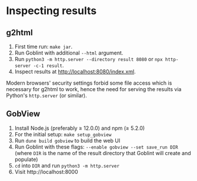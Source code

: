 # Inspecting results

## g2html
1. First time run: `make jar`.
2. Run Goblint with additional `--html` argument.
3. Run `python3 -m http.server --directory result 8080`
   or  `npx http-server -c-1 result`.
4. Inspect results at <http://localhost:8080/index.xml>.

Modern browsers' security settings forbid some file access which is necessary for g2html to work, hence the need for serving the results via Python's `http.server` (or similar).

## GobView

1. Install Node.js (preferably ≥ 12.0.0) and npm (≥ 5.2.0)
2. For the initial setup: `make setup_gobview`
3. Run `dune build gobview` to build the web UI
4. Run Goblint with these flags: `--enable gobview --set save_run DIR` (where `DIR` is the name of the result directory that Goblint will create and populate)
5. `cd` into `DIR` and run `python3 -m http.server`
6. Visit http://localhost:8000
